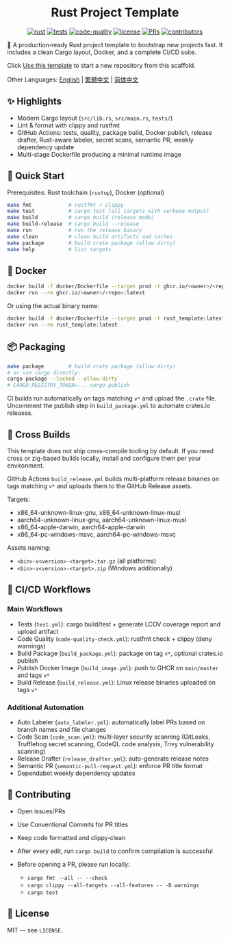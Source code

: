 <center>

# Rust Project Template

[![rust](https://img.shields.io/badge/Rust-stable-orange?logo=rust&logoColor=white)](https://www.rust-lang.org/)
[![tests](https://github.com/Mai0313/rust_template/actions/workflows/test.yml/badge.svg)](https://github.com/Mai0313/rust_template/actions/workflows/test.yml)
[![code-quality](https://github.com/Mai0313/rust_template/actions/workflows/code-quality-check.yml/badge.svg)](https://github.com/Mai0313/rust_template/actions/workflows/code-quality-check.yml)
[![license](https://img.shields.io/badge/License-MIT-green.svg?labelColor=gray)](https://github.com/Mai0313/rust_template/tree/master?tab=License-1-ov-file)
[![PRs](https://img.shields.io/badge/PRs-welcome-brightgreen.svg)](https://github.com/Mai0313/rust_template/pulls)
[![contributors](https://img.shields.io/github/contributors/Mai0313/rust_template.svg)](https://github.com/Mai0313/rust_template/graphs/contributors)

</center>

🚀 A production‑ready Rust project template to bootstrap new projects fast. It includes a clean Cargo layout, Docker, and a complete CI/CD suite.

Click [Use this template](https://github.com/Mai0313/rust_template/generate) to start a new repository from this scaffold.

Other Languages: [English](README.md) | [繁體中文](README.zh-TW.md) | [简体中文](README.zh-CN.md)

## ✨ Highlights

- Modern Cargo layout (`src/lib.rs`, `src/main.rs`, `tests/`)
- Lint & format with clippy and rustfmt
- GitHub Actions: tests, quality, package build, Docker publish, release drafter, Rust-aware labeler, secret scans, semantic PR, weekly dependency update
- Multi-stage Dockerfile producing a minimal runtime image

## 🚀 Quick Start

Prerequisites: Rust toolchain (`rustup`), Docker (optional)

```bash
make fmt            # rustfmt + clippy
make test           # cargo test (all targets with verbose output)
make build          # cargo build (release mode)
make build-release  # cargo build --release
make run            # run the release binary
make clean          # clean build artifacts and caches
make package        # build crate package (allow dirty)
make help           # list targets
```

## 🐳 Docker

```bash
docker build -f docker/Dockerfile --target prod -t ghcr.io/<owner>/<repo>:latest .
docker run --rm ghcr.io/<owner>/<repo>:latest
```

Or using the actual binary name:
```bash
docker build -f docker/Dockerfile --target prod -t rust_template:latest .
docker run --rm rust_template:latest
```

## 📦 Packaging

```bash
make package        # build crate package (allow dirty)
# or use cargo directly:
cargo package --locked --allow-dirty
# CARGO_REGISTRY_TOKEN=... cargo publish
```

CI builds run automatically on tags matching `v*` and upload the `.crate` file. Uncomment the publish step in `build_package.yml` to automate crates.io releases.

## 🧩 Cross Builds

This template does not ship cross-compile tooling by default. If you need cross or zig-based builds locally, install and configure them per your environment.

GitHub Actions `build_release.yml` builds multi-platform release binaries on tags matching `v*` and uploads them to the GitHub Release assets.

Targets:
- x86_64-unknown-linux-gnu, x86_64-unknown-linux-musl
- aarch64-unknown-linux-gnu, aarch64-unknown-linux-musl
- x86_64-apple-darwin, aarch64-apple-darwin
- x86_64-pc-windows-msvc, aarch64-pc-windows-msvc

Assets naming:
- `<bin>-v<version>-<target>.tar.gz` (all platforms)
- `<bin>-v<version>-<target>.zip` (Windows additionally)

## 🔁 CI/CD Workflows

### Main Workflows
- Tests (`test.yml`): cargo build/test + generate LCOV coverage report and upload artifact
- Code Quality (`code-quality-check.yml`): rustfmt check + clippy (deny warnings)
- Build Package (`build_package.yml`): package on tag `v*`, optional crates.io publish
- Publish Docker Image (`build_image.yml`): push to GHCR on `main/master` and tags `v*`
- Build Release (`build_release.yml`): Linux release binaries uploaded on tags `v*`

### Additional Automation
- Auto Labeler (`auto_labeler.yml`): automatically label PRs based on branch names and file changes
- Code Scan (`code_scan.yml`): multi-layer security scanning (GitLeaks, Trufflehog secret scanning, CodeQL code analysis, Trivy vulnerability scanning)
- Release Drafter (`release_drafter.yml`): auto-generate release notes
- Semantic PR (`semantic-pull-request.yml`): enforce PR title format
- Dependabot weekly dependency updates

## 🤝 Contributing

- Open issues/PRs
- Use Conventional Commits for PR titles
- Keep code formatted and clippy‑clean

- After every edit, run `cargo build` to confirm compilation is successful
- Before opening a PR, please run locally:
  - `cargo fmt --all -- --check`
  - `cargo clippy --all-targets --all-features -- -D warnings`
  - `cargo test`

## 📄 License

MIT — see `LICENSE`.
